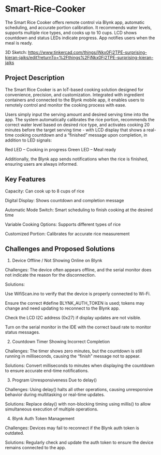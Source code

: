 # Smart-Rice-Cooker
The Smart Rice Cooker offers remote control via Blynk app, automatic scheduling, and accurate portion calibration. It recommends water levels, supports multiple rice types, and cooks up to 10 cups. LCD shows countdown and status LEDs indicate progress. App notifies users when the meal is ready.

3D Sketch: https://www.tinkercad.com/things/jNkx0Fj2TPE-surprising-kieran-jaiks/edit?returnTo=%2Fthings%2FjNkx0Fj2TPE-surprising-kieran-jaiks 

## Project Description
The Smart Rice Cooker is an IoT-based cooking solution designed for convenience, precision, and customization. Integrated with ingredient containers and connected to the Blynk mobile app, it enables users to remotely control and monitor the cooking process with ease.

Users simply input the serving amount and desired serving time into the app. The system automatically calibrates the rice portion, recommends the correct water level based on desired rice type, and activates cooking 20 minutes before the target serving time - with LCD display that shows a real-time cooking countdown and a “finished” message upon completion, in addition to LED signals:

  Red LED – Cooking in progress
  Green LED – Meal ready

Additionally, the Blynk app sends notifications when the rice is finished, ensuring users are always informed.

## Key Features
Capacity: Can cook up to 8 cups of rice

Digital Display: Shows countdown and completion message

Automatic Mode Switch: Smart scheduling to finish cooking at the desired time

Variable Cooking Options: Supports different types of rice

Customized Portion: Calibrates for accurate rice measurement

## Challenges and Proposed Solutions

1. Device Offline / Not Showing Online on Blynk

Challenges: The device often appears offline, and the serial monitor does not indicate the reason for the disconnection.

Solutions:

Use WifiScan.ino to verify that the device is properly connected to Wi-Fi.

Ensure the correct #define BLYNK_AUTH_TOKEN is used; tokens may change and need updating to reconnect to the Blynk app.

Check the LCD I2C address (0x27) if display updates are not visible.

Turn on the serial monitor in the IDE with the correct baud rate to monitor status messages.

2. Countdown Timer Showing Incorrect Completion

Challenges: The timer shows zero minutes, but the countdown is still running in milliseconds, causing the “finish” message not to appear.

Solutions: Convert milliseconds to minutes when displaying the countdown to ensure accurate end-time notifications.

3. Program Unresponsiveness Due to delay()

Challenges: Using delay() halts all other operations, causing unresponsive behavior during multitasking or real-time updates.

Solutions: Replace delay() with non-blocking timing using millis() to allow simultaneous execution of multiple operations.

4. Blynk Auth Token Management

Challenges: Devices may fail to reconnect if the Blynk auth token is outdated.

Solutions: Regularly check and update the auth token to ensure the device remains connected to the app.

